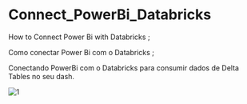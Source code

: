# Connect_PowerBi_Databricks
How to Connect Power Bi with Databricks ;

Como conectar Power Bi com o Databricks ;

Conectando PowerBi com o Databricks para consumir dados de Delta Tables no seu dash. 

![1](https://github.com/gabrielabrag/Connect_PowerBi_Databricks/assets/108342265/bdfc15c7-aa55-4361-9a42-9a488b788d7c)


